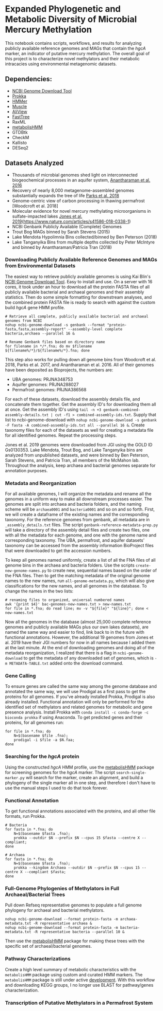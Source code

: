 # Expanded Phylogenetic and Metabolic Diversity of Microbial Mercury Methylation

This notebook contains scripts, workflows, and results for analyzing publicly available reference genomes and MAGs that contain the _hgcA_ marker, an indicator of putative mercury methylation. The overall goal of this project is to characterize novel methylators and their metabolic intracacies using environmental metagenomic datasets. 

## Dependencies: 

- [NCBI Genome Download Tool](https://github.com/kblin/ncbi-genome-download)
- [Prokka](https://github.com/tseemann/prokka) 
- [HMMer](http://hmmer.org/)
- [Muscle](https://www.ebi.ac.uk/Tools/msa/muscle/)
- [AliView](http://www.ormbunkar.se/aliview/)
- [FastTree](http://microbesonline.org/fasttree/)
- RaxML 
- [metabolisHMM](https://github.com/elizabethmcd/metabolisHMM)
- GTDBtk
- CheckM
- Kallisto
- DESeq2

## Datasets Analyzed 

- Thousands of microbial genomes shed light on interconnected biogeochemical processes in an aquifer system, [Anantharaman et al. 2016](https://www.nature.com/articles/ncomms13219)
- Recovery of nearly 8,000 metagenome-assembled genomes substantially expands the tree of life [Parks et al. 2018](https://www.nature.com/articles/s41564-017-0012-7)
- Genome-centric view of carbon processing in thawing permafrost [Woodcroft et al. 2018]
- Molecular evidence for novel mercury methylating microorganisms in sulfate-impacted lakes [Jones et al. 2019](https://www.nature.com/articles/s41396-019-0376-1?utm_source=feedburner&utm_medium=feed&utm_campaign=Feed%3A+ismej%2Frss%2Fcurrent+%28The+ISME+Journal+-+Current%29)(https://www.nature.com/articles/s41586-018-0338-1)
- NCBI Genbank Publicly Available (Complete) Genomes 
- Trout Bog MAGs binned by Sarah Stevens (2015)
- Lake Mendota Hypolimnia Bins collected/binned by Ben Peterson (2018)
- Lake Tanganyika Bins from multiple depths collected by Peter McIntyre and binned by Anantharaman/Patricia Tran (2018)

### Downloading Publicly Available Reference Genomes and MAGs from Environmental Datasets

The easiest way to retrieve publicly available genomes is using Kai Blin's [NCBI Genome Download Tool](https://github.com/kblin/ncbi-genome-download). Easy to install and use. On a server with 16 cores, it took under an hour to download all the protein FASTA files of all publicly available bacterial and archaeal genomes and their assembly statistics. Then do some simple formatting for downstream analyses, and the combined protein FASTA file is ready to search with against the custom build _hgcA_ gene HMM profile. 

```
# Retrieve all complete, publicly available bacterial and archaeal genomes from NCBI
nohup ncbi-genome-download -s genbank --format "protein-fasta,fasta,assembly-report" --assembly-level complete bacteria,archaea --parallel 16 &

# Rename Genbank files based on directory name
for filename in */*.fna; do mv $filename ${filename%/*}/${filename%/*}.fna; done
```

This step also works for pulling down all genome bins from Woodcroft et al. 2018, Parks et al. 2017, and Anantharaman et al. 2016. All of their genomes have been deposited as Bioprojects, the numbers are:  

- UBA genomes: PRJNA348753
- Aquifer genomes: PRJNA288027
- Permafrost genomes: PRJNA386568

For each of these datasets, download the assembly details file, and concatenate them together. Get the assembly ID's for downloading them all at once. Get the assembly ID's using `tail -n +3 genbank-combined-assembly-details.txt | cut -f1 > combined-assembly-ids.txt`. Supply that list to ncbi-genome-download with `nohup ncbi-genome-download -s genbank -F fasta -A combined-assembly-ids.txt all --parallel 16 &`. Create taxonomy files for each of the datasets as well for creating a metadata file for all identified genomes. Repeat the processing steps. 

Jones et al. 2019 genomes were downloaded from JGI using the GOLD ID Gs0130353. Lake Mendota, Trout Bog, and Lake Tanganyika bins are analyzed from unpublished datasets, and were binned by Ben Peterson, Sarah Stevens, and Patricia Tran, all members of the McMahon lab. Throughout the analysis, keep archaea and bacterial genomes separate for annotation purposes. 

### Metadata and Reorganization

For all available genomes, I will organize the metadata and rename all the genomes in a uniform way to make all downstream processes easier. The genomes are split into archaea and bacteria folders, and the naming scheme will be `archaea0001` and `bacteria0001` and so on and so forth. First, we will create a dataframe of the existing names and the corresponding taxonomy. For the reference genomes from genbank, all metadata are in `_assembly_details.txt` files. The script `genbank-reference-metadata-prep.py` will take a directory of the assembly detail files and create two files, one with all the metadata for each genome, and one with the genome name and corresponding taxonomy. The UBA, permafrost, and aquifer datasets' taxonomy can be accessed from the assembly information BioProject files that were downloaded to get the accession numbers. 

To keep all genomes named uniformly, create a list of all the FNA files of all genome bins in the archaea and bacteria folders. Use the scripts `create-new-genome-names.py` to create new, sequential names based on the order of the FNA files. Then to get the matching metadata of the original genome names to the new names, run `all-genome-metadata.py`, which will also give classifications for the new names, and all genomes in the database. To change the names in the two lists: 

```
# renaming files to organized, universal numbered names
awk '{print $4}' bac-genomes-new-names.txt > new-names.txt
for file in *.fna; do read line; mv -v "${file}" "${line}"; done < new-names.txt
```

Now all the genomes in the database (almost 25,000 complete reference genomes and publicly available MAGs plus our own lakes datasets), are named the same way and easier to find, link back to in the future with functional annotations. However, the additional 19 genomes from Jones et al. 2019 have their JGI numbers for now in all names because I added them at the last minute. At the end of downloading genomes and doing all of the metadata reorganization, I realized that there is a flag in `ncbi-genome-download` to get the metadata of any downloaded set of genomes, which is `-m METADATA-TABLE.txt` added onto the download command. 

### Gene Calling

To ensure genes are called the same way among the genome database and annotated the same way, we will use Prodigal as a first pass to get the proteins for all genomes. If you've already installed Prokka, Prodigal is also already installed. Functional annotation will only be performed for the identified set of methylators and related genomes for metabolic and gene presence analysis. Install Prokka with `conda install -c conda-forge -c bioconda prokka` if using Anaconda. To get predicted genes and their proteins, for all genomes run: 

```
for file in *.fna; do 
    N=$(basename $file .fna);
    prodigal -i $file -a $N.faa;
done
```

### Searching for the _hgcA_ protein

Using the constructed _hgcA_ HMM profile, use the [metabolisHMM](https://github.com/elizabethmcd/metabolisHMM) package for screening genomes for the _hgcA_ marker. The script `search-single-marker.py` will search for the marker, create an alignment, and build a phylogeny of the single marker all in one step, and therefore I don't have to use the manual steps I used to do that took forever. 

### Functional Annotation 

To get functional annotations associated with the proteins, and all other file formats, run Prokka. 
```
# Bacteria
for fasta in *.fna; do
    N=$(basename $fasta .fna);
    prokka --outdir $N --prefix $N --cpus 15 $fasta --centre X --compliant;
done

# Archaea
for fasta in *.fna; do
    N=$(basename $fasta .fna);
    prokka --kingdom Archaea --outdir $N --prefix $N --cpus 15 --centre X --compliant $fasta;
done
```

### Full-Genome Phylogenies of Methylators in Full Archaeal/Bacterial Trees

Pull down Refseq representative genomes to populate a full genome phylogeny for archaeal and bacterial methylators. 

```
nohup ncbi-genome-download --format protein-fasta -m archaea-metadata.txt -R representative archaea &
nohup ncbi-genome-download --format protein-fasta -m bacteria-metadata.txt -R representative bacteria --parallel 10 &
``` 

Then use the [metabolisHMM](https://github.com/elizabethmcd/metabolisHMM) package for making these trees with the specific set of archaeal/bacterial genomes. 
 
### Pathway Characterizations 

Create a high level summary of metabolic characteristics with the `metabolisHMM` package using custom and curated HMM markers. The `metabolisHMM` package is still under active [development](https://github.com/elizabethmcd/metabolisHMM). With this workflow and downloading KEGG groups, I no longer use BLAST for pathway/genes characterization. 

### Transcription of Putative Methylators in a Permafrost System 
